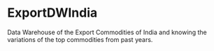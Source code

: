 # ExportDWIndia
Data Warehouse of the Export Commodities of India and knowing the variations of the top commodities from past years.
